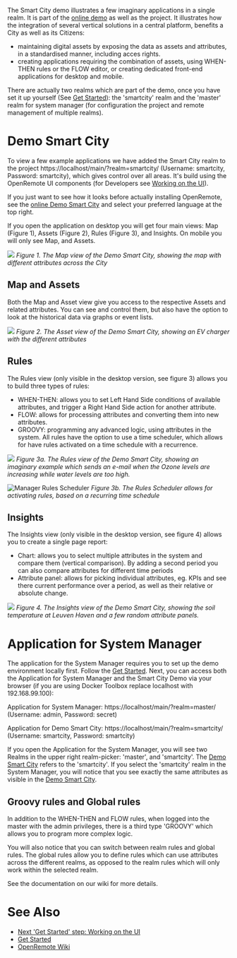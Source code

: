 The Smart City demo illustrates a few imaginary applications in a single realm. It is part of the [online demo](https://openremote.io/demo/) as well as the project. It illustrates how the integration of several vertical solutions in a central platform, benefits a City as well as its Citizens:
* maintaining digital assets by exposing the data as assets and attributes, in a standardised manner, including acces rights.
* creating applications requiring the combination of assets, using WHEN-THEN rules or the FLOW editor, or creating dedicated front-end applications for desktop and mobile.

There are actually two realms which are part of the demo, once you have set it up yourself (See [Get Started](https://openremote.io/get-started-manager/)): the 'smartcity' realm and the 'master' realm for system manager (for configuration the project and remote management of multiple realms). 

# Demo Smart City

To view a few example applications we have added the Smart City realm to the project https://localhost/main/?realm=smartcity/ (Username: smartcity, Password: smartcity), which gives control over all areas. It's build using the OpenRemote UI components (for Developers see [Working on the UI](https://github.com/openremote/openremote/wiki/Developer-Guide%3A-Working-on-the-UI)).

If you just want to see how it looks before actually installing OpenRemote, see the [online Demo Smart City](https://openremote.io/demo/) and select your preferred language at the top right.

If you open the application on desktop you will get four main views: Map (Figure 1), Assets (Figure 2), Rules (Figure 3), and Insights. On mobile you will only see Map, and Assets.

![](https://github.com/openremote/Documentation/blob/master/manuscript/figures/Smart%20City%20-%20Demo%20Map.png)
_Figure 1. The Map view of the Demo Smart City, showing the map with different attributes across the City_

## Map and Assets

Both the Map and Asset view give you access to the respective Assets and related attributes. You can see and control them, but also have the option to look at the historical data via graphs or event lists.

![](https://github.com/openremote/Documentation/blob/master/manuscript/figures/Smart%20City%20-%20Demo%20Assets.png)
_Figure 2. The Asset view of the Demo Smart City, showing an EV charger with the different attributes_

## Rules

The Rules view (only visible in the desktop version, see figure 3) allows you to build three types of rules:
* WHEN-THEN: allows you to set Left Hand Side conditions of available attributes, and trigger a Right Hand Side action for another attribute.
* FLOW: allows for processing attributes and converting them into new attributes. 
* GROOVY: programming any advanced logic, using attributes in the system.
All rules have the option to use a time scheduler, which allows for have rules activated on a time schedule with a recurrence.

![](https://github.com/openremote/Documentation/blob/master/manuscript/figures/Smart%20City%20-%20Demo%20Rules.png)
_Figure 3a. The Rules view of the Demo Smart City, showing an imaginary example which sends an e-mail when the Ozone levels are increasing while water levels are too high._

![Manager Rules Scheduler](https://github.com/openremote/Documentation/blob/master/manuscript/figures/Manager%20-%20Rules%20scheduler.png)
_Figure 3b. The Rules Scheduler allows for activating rules, based on a recurring time schedule_

## Insights

The Insights view (only visible in the desktop version, see figure 4) allows you to create a single page report:
* Chart: allows you to select multiple attributes in the system and compare them (vertical comparison). By adding a second period you can also compare attributes for different time periods
* Attribute panel: allows for picking individual attributes, eg. KPIs and see there current performance over a period, as well as their relative or absolute change. 

![](https://github.com/openremote/Documentation/blob/master/manuscript/figures/Smart%20City%20-%20Insights.png)
_Figure 4. The Insights view of the Demo Smart City, showing the soil temperature at Leuven Haven and a few random attribute panels._

# Application for System Manager

The application for the System Manager requires you to set up the demo environment locally first. Follow the [Get Started](https://openremote.io/get-started-manager/). Next, you can access both the Application for System Manager and the Smart City Demo via your browser (if you are using Docker Toolbox replace localhost with 192.168.99.100):

Application for System Manager: https://localhost/main/?realm=master/ (Username: admin, Password: secret)

Application for Demo Smart City: https://localhost/main/?realm=smartcity/ (Username: smartcity, Password: smartcity)

If you open the Application for the System Manager, you will see two Realms in the upper right realm-picker: 'master', and 'smartcity'. The [Demo Smart City](#demo-smart-city) refers to the 'smartcity'. If you select the 'smartcity' realm in the System Manager, you will notice that you see exactly the same attributes as visible in the [Demo Smart City](#demo-smart-city). 

## Groovy rules and Global rules

In addition to the WHEN-THEN and FLOW rules, when logged into the master with the admin privileges, there is a third type 'GROOVY' which allows you to program more complex logic.

You will also notice that you can switch between realm rules and global rules. The global rules allow you to define rules which can use attributes across the different realms, as opposed to the realm rules which will only work within the selected realm. 

See the documentation on our wiki for more details.

# See Also
- [Next 'Get Started' step: Working on the UI](Developer-Guide%3A-Working-on-the-UI)
- [Get Started](https://openremote.io/get-started-manager/)
- [OpenRemote Wiki](https://github.com/openremote/openremote/wiki)